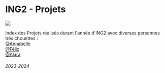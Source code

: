 # ING2 - Projets
![](https://www.omneseducation.com/wp-content/uploads/sites/7/2022/08/logo_ece_marge_droite.jpg?resize=300,200)

Index des Projets réalisés durant l'année d'ING2 avec diverses personnes très chouettes :  
[@Annabelle](https://github.com/annabelle-lni)  
[@Félix](https://github.com/Fefe14313)  
[@Alara](https://github.com/AlTang01)  


###### 2023-2024

